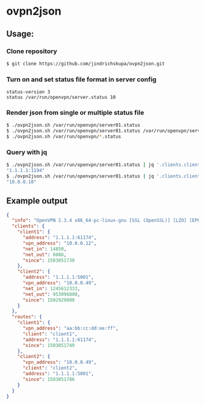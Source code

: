 # ovpn2json

## Usage:

### Clone repository

```bash
$ git clone https://github.com/jindrichskupa/ovpn2json.git
```

### Turn on and set status file format in server config

```
status-version 3
status /var/run/openvpn/server.status 10
```
 
### Render json from single or multiple status file
  
```bash
$ ./ovpn2json.sh /var/run/openvpn/server01.status
$ ./ovpn2json.sh /var/run/openvpn/server01.status /var/run/openvpn/server02.status
$ ./ovpn2json.sh /var/run/openvpn/*.status  
 ```

### Query with jq

```bash
$ ./ovpn2json.sh /var/run/openvpn/server01.status | jq '.clients.client1.address'
"1.1.1.1:1194"
$ ./ovpn2json.sh /var/run/openvpn/server01.status | jq '.clients.client1.vpn_address'
"10.0.0.10"
```

## Example output

```json
{
  "info": "OpenVPN 2.3.4 x86_64-pc-linux-gnu [SSL (OpenSSL)] [LZO] [EPOLL] [PKCS11] [MH] [IPv6] built on Nov 12 2015",
  "clients": {
    "client1": {
      "address": "1.1.1.1:61174",
      "vpn_address": "10.0.0.12",
      "net_in": 14850,
      "net_out": 8086,
      "since": 1503051730
    },
    "client2": {
      "address": "1.1.1.1:5001",
      "vpn_address": "10.0.0.49",
      "net_in": 1245612333,
      "net_out": 953096800,
      "since": 1502929800
    }
  },
  "routes": {
    "client1": {
      "vpn_address": "aa:bb:cc:dd:ee:ff",
      "client": "client1",
      "address": "1.1.1.1:61174",
      "since": 1503051749
    },
    "client2": {
      "vpn_address": "10.0.0.49",
      "client": "client2",
      "address": "1.1.1.1:5001",
      "since": 1503051786
    }
  }
}
```

